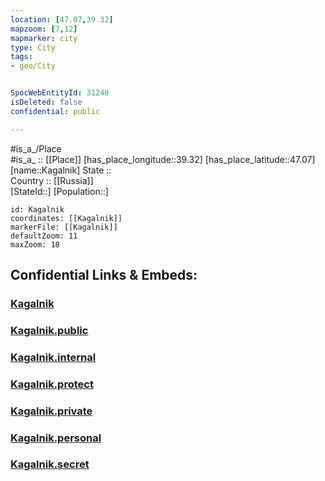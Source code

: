 ```yaml
---
location: [47.07,39.32] 
mapzoom: [7,12] 
mapmarker: city 
type: City
tags:
- geo/City


SpocWebEntityId: 31248
isDeleted: false
confidential: public

---
```

#is_a_/Place  
#is_a_ :: [[Place]] 
[has_place_longitude::39.32] 
[has_place_latitude::47.07] 
[name::Kagalnik] 
State ::  
Country :: [[Russia]]  
[StateId::] 
[Population::] 



```leaflet
id: Kagalnik
coordinates: [[Kagalnik]] 
markerFile: [[Kagalnik]] 
defaultZoom: 11 
maxZoom: 18
```


## Confidential Links & Embeds: 

### [Kagalnik](/_Standards/Earth/Continent/Europe/Europe~East/Russia/Russia~South/Rostov_Oblast/City/Kagalnik.md) 

### [Kagalnik.public](/_public/Earth/Continent/Europe/Europe~East/Russia/Russia~South/Rostov_Oblast/City/Kagalnik.public.md) 

### [Kagalnik.internal](/_internal/Earth/Continent/Europe/Europe~East/Russia/Russia~South/Rostov_Oblast/City/Kagalnik.internal.md) 

### [Kagalnik.protect](/_protect/Earth/Continent/Europe/Europe~East/Russia/Russia~South/Rostov_Oblast/City/Kagalnik.protect.md) 

### [Kagalnik.private](/_private/Earth/Continent/Europe/Europe~East/Russia/Russia~South/Rostov_Oblast/City/Kagalnik.private.md) 

### [Kagalnik.personal](/_personal/Earth/Continent/Europe/Europe~East/Russia/Russia~South/Rostov_Oblast/City/Kagalnik.personal.md) 

### [Kagalnik.secret](/_secret/Earth/Continent/Europe/Europe~East/Russia/Russia~South/Rostov_Oblast/City/Kagalnik.secret.md)

